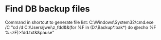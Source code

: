 # Find DB backup files

Command in shortcut to generate file list:
C:\Windows\System32\cmd.exe /C "cd /d C:\Users\jwei\z_fdd&&(for %F in (D:\Backup\*.bak*) do @echo %F    %~zF)>fdd.txt&&pause"
